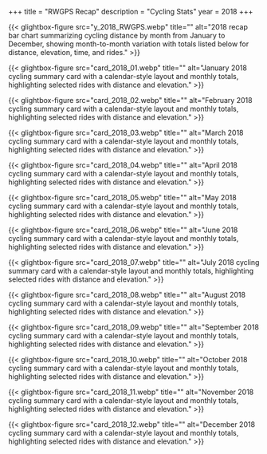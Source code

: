 +++
title = "RWGPS Recap"
description = "Cycling Stats"
year = 2018
+++

<div class="gallery-grid">
  
  {{< glightbox-figure src="y_2018_RWGPS.webp" title="" alt="2018 recap bar chart summarizing cycling distance by month from January to December, showing month-to-month variation with totals listed below for distance, elevation, time, and rides." >}}
  
  {{< glightbox-figure src="card_2018_01.webp" title="" alt="January 2018 cycling summary card with a calendar-style layout and monthly totals, highlighting selected rides with distance and elevation." >}}
  
  {{< glightbox-figure src="card_2018_02.webp" title="" alt="February 2018 cycling summary card with a calendar-style layout and monthly totals, highlighting selected rides with distance and elevation." >}}
  
  {{< glightbox-figure src="card_2018_03.webp" title="" alt="March 2018 cycling summary card with a calendar-style layout and monthly totals, highlighting selected rides with distance and elevation." >}}
  
  {{< glightbox-figure src="card_2018_04.webp" title="" alt="April 2018 cycling summary card with a calendar-style layout and monthly totals, highlighting selected rides with distance and elevation." >}}
  
  {{< glightbox-figure src="card_2018_05.webp" title="" alt="May 2018 cycling summary card with a calendar-style layout and monthly totals, highlighting selected rides with distance and elevation." >}}
  
  {{< glightbox-figure src="card_2018_06.webp" title="" alt="June 2018 cycling summary card with a calendar-style layout and monthly totals, highlighting selected rides with distance and elevation." >}}
  
  {{< glightbox-figure src="card_2018_07.webp" title="" alt="July 2018 cycling summary card with a calendar-style layout and monthly totals, highlighting selected rides with distance and elevation." >}}
  
  {{< glightbox-figure src="card_2018_08.webp" title="" alt="August 2018 cycling summary card with a calendar-style layout and monthly totals, highlighting selected rides with distance and elevation." >}}
  
  {{< glightbox-figure src="card_2018_09.webp" title="" alt="September 2018 cycling summary card with a calendar-style layout and monthly totals, highlighting selected rides with distance and elevation." >}}
  
  {{< glightbox-figure src="card_2018_10.webp" title="" alt="October 2018 cycling summary card with a calendar-style layout and monthly totals, highlighting selected rides with distance and elevation." >}}
  
  {{< glightbox-figure src="card_2018_11.webp" title="" alt="November 2018 cycling summary card with a calendar-style layout and monthly totals, highlighting selected rides with distance and elevation." >}}
  
  {{< glightbox-figure src="card_2018_12.webp" title="" alt="December 2018 cycling summary card with a calendar-style layout and monthly totals, highlighting selected rides with distance and elevation." >}}
  
</div>
